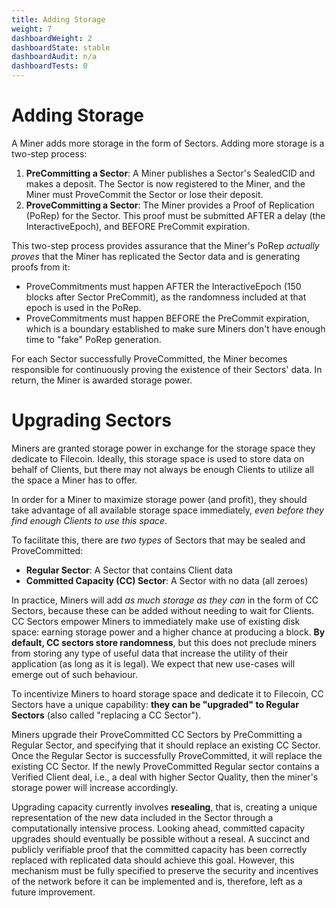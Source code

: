 ```yaml
---
title: Adding Storage
weight: 7
dashboardWeight: 2
dashboardState: stable
dashboardAudit: n/a
dashboardTests: 0
---
```


# Adding Storage

A Miner adds more storage in the form of Sectors. Adding more storage is a two-step process:
1. **PreCommitting a Sector**: A Miner publishes a Sector's SealedCID and makes a deposit. The Sector is now registered to the Miner, and the Miner must ProveCommit the Sector or lose their deposit.
2. **ProveCommitting a Sector**: The Miner provides a Proof of Replication (PoRep) for the Sector. This proof must be submitted AFTER a delay (the InteractiveEpoch), and BEFORE PreCommit expiration.

This two-step process provides assurance that the Miner's PoRep _actually proves_ that the Miner has replicated the Sector data and is generating proofs from it:
* ProveCommitments must happen AFTER the InteractiveEpoch (150 blocks after Sector PreCommit), as the randomness included at that epoch is used in the PoRep.
* ProveCommitments must happen BEFORE the PreCommit expiration, which is a boundary established to make sure Miners don't have enough time to "fake" PoRep generation.

For each Sector successfully ProveCommitted, the Miner becomes responsible for continuously proving the existence of their Sectors' data. In return, the Miner is awarded storage power.

# Upgrading Sectors

Miners are granted storage power in exchange for the storage space they dedicate to Filecoin. Ideally, this storage space is used to store data on behalf of Clients, but there may not always be enough Clients to utilize all the space a Miner has to offer.

In order for a Miner to maximize storage power (and profit), they should take advantage of all available storage space immediately, _even before they find enough Clients to use this space_.

To facilitate this, there are _two types_ of Sectors that may be sealed and ProveCommitted:
* **Regular Sector**: A Sector that contains Client data
* **Committed Capacity (CC) Sector**: A Sector with no data (all zeroes)

In practice, Miners will add _as much storage as they can_ in the form of CC Sectors, because these can be added without needing to wait for Clients. CC Sectors empower Miners to immediately make use of existing disk space: earning storage power and a higher chance at producing a block. **By default, CC sectors store randomness**, but this does not preclude miners from storing any type of useful data that increase the utility of their application (as long as it is legal). We expect that new use-cases will emerge out of such behaviour.

To incentivize Miners to hoard storage space and dedicate it to Filecoin, CC Sectors have a unique capability: **they can be "upgraded" to Regular Sectors** (also called "replacing a CC Sector").

Miners upgrade their ProveCommitted CC Sectors by PreCommitting a Regular Sector, and specifying that it should replace an existing CC Sector. Once the Regular Sector is successfully ProveCommitted, it will replace the existing CC Sector. If the newly ProveCommitted Regular sector contains a Verified Client deal, i.e., a deal with higher Sector Quality, then the miner's storage power will increase accordingly.

Upgrading capacity currently involves **resealing**, that is, creating a unique representation of the new data included in the Sector through a computationally intensive process. Looking ahead, committed capacity upgrades should eventually be possible without a reseal. A succinct and publicly verifiable proof that the committed capacity has been correctly replaced with replicated data should achieve this goal. However, this mechanism must be fully specified to preserve the security and incentives of the network before it can be implemented and is, therefore, left as a future improvement.




